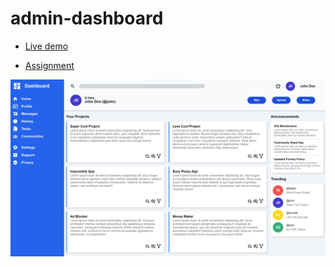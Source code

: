 # admin-dashboard
* [Live demo](https://nilvals.github.io/admin-dashboard/)

* [Assignment](https://www.theodinproject.com/lessons/node-path-intermediate-html-and-css-admin-dashboard)

![](./assets/screenshot.png)
